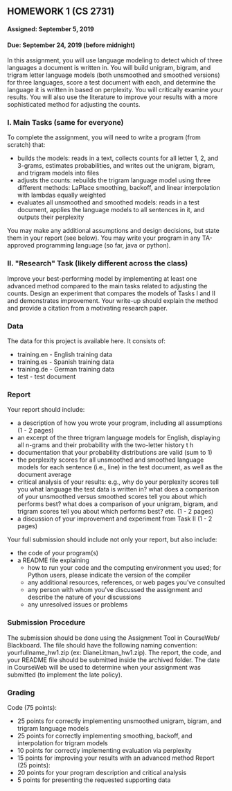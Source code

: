 ## HOMEWORK 1 (CS 2731)
#### Assigned: September 5, 2019
#### Due: September 24, 2019 (before midnight)
In this assignment, you will use language modeling to detect which of three languages a document is written in. You will build unigram, bigram, and trigram letter language models (both unsmoothed and smoothed versions) for three languages, score a test document with each, and determine the language it is written in based on perplexity. You will critically examine your results. You will also use the literature to improve your results with a more sophisticated method for adjusting the counts.

### I. Main Tasks (same for everyone)
To complete the assignment, you will need to write a program (from scratch) that:
* builds the models: reads in a text, collects counts for all letter 1, 2, and 3-grams, estimates probabilities, and writes out the unigram, bigram, and trigram models into files
* adjusts the counts: rebuilds the trigram language model using three different methods: LaPlace smoothing, backoff, and linear interpolation with lambdas equally weighted
* evaluates all unsmoothed and smoothed models: reads in a test document, applies the language models to all sentences in it, and outputs their perplexity

You may make any additional assumptions and design decisions, but state them in your report (see below).
You may write your program in any TA-approved programming language (so far, java or python).

### II. "Research" Task (likely different across the class)
Improve your best-performing model by implementing at least one advanced method compared to the main tasks related to adjusting the counts. Design an experiment that compares the models of Tasks I and II and demonstrates improvement. Your write-up should explain the method and provide a citation from a motivating research paper.

### Data
The data for this project is available here. It consists of:
* training.en - English training data
* training.es - Spanish training data
* training.de - German training data
* test - test document

### Report
Your report should include:
* a description of how you wrote your program, including all assumptions (1 - 2 pages)
* an excerpt of the three trigram language models for English, displaying all n-grams and their probability with the two-letter history t h
* documentation that your probability distributions are valid (sum to 1)
* the perplexity scores for all unsmoothed and smoothed language models for each sentence (i.e., line) in the test document, as well as the document average
* critical analysis of your results: e.g., why do your perplexity scores tell you what language the test data is written in? what does a comparison of your unsmoothed versus smoothed scores tell you about which performs best? what does a comparison of your unigram, bigram, and trigram scores tell you about which performs best? etc. (1 - 2 pages)
* a discussion of your improvement and experiment from Task II (1 - 2 pages)

Your full submission should include not only your report, but also include:
* the code of your program(s)
* a README file explaining
  * how to run your code and the computing environment you used; for Python users, please indicate the version of the compiler
  * any additional resources, references, or web pages you've consulted
  * any person with whom you've discussed the assignment and describe the nature of your discussions
  * any unresolved issues or problems

### Submission Procedure
The submission should be done using the Assignment Tool in CourseWeb/ Blackboard. The file should have the following naming convention: yourfullname_hw1.zip (ex: DianeLitman_hw1.zip). The report, the code, and your README file should be submitted inside the archived folder.
The date in CourseWeb will be used to determine when your assignment was submitted (to implement the late policy).

### Grading
Code (75 points):
* 25 points for correctly implementing unsmoothed unigram, bigram, and trigram language models
* 25 points for correctly implementing smoothing, backoff, and interpolation for trigram models
* 10 points for correctly implementing evaluation via perplexity
* 15 points for improving your results with an advanced method
Report (25 points):
* 20 points for your program description and critical analysis
* 5 points for presenting the requested supporting data

